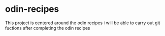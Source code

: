 # odin-recipes
This project is centered around the odin recipes
i will be able to carry out git fuctions after completing the odin recipes 
